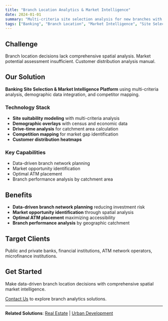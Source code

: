 ```yaml
---
title: "Branch Location Analytics & Market Intelligence"
date: 2024-01-01
summary: "Multi-criteria site selection analysis for new branches with demographic and economic data integration for market sizing and competitor proximity analysis."
tags: ["Banking", "Branch Location", "Market Intelligence", "Site Selection", "Financial Services"]
---
```


## Challenge

Branch location decisions lack comprehensive spatial analysis. Market potential assessment insufficient. Customer distribution analysis manual.

## Our Solution

**Banking Site Selection & Market Intelligence Platform** using multi-criteria analysis, demographic data integration, and competitor mapping.

### Technology Stack

- **Site suitability modeling** with multi-criteria analysis
- **Demographic overlays** with census and economic data
- **Drive-time analysis** for catchment area calculation
- **Competition mapping** for market gap identification
- **Customer distribution heatmaps**

### Key Capabilities

- Data-driven branch network planning
- Market opportunity identification
- Optimal ATM placement
- Branch performance analysis by catchment area

## Benefits

- **Data-driven branch network planning** reducing investment risk
- **Market opportunity identification** through spatial analysis
- **Optimal ATM placement** maximizing accessibility
- **Branch performance analysis** by geographic catchment

## Target Clients

Public and private banks, financial institutions, ATM network operators, microfinance institutions.

## Get Started

Make data-driven branch location decisions with comprehensive spatial market intelligence.

[Contact Us](/contact/) to explore branch analytics solutions.

---

**Related Solutions**: [Real Estate](/use-cases/real-estate/) | [Urban Development](/use-cases/urban-development/)
